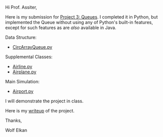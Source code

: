 Hi Prof. Assiter,

Here is my submission for [Project 3: Queues](https://landmark.instructure.com/courses/3993/assignments/97875).  I completed it in Python, but implemented the Queue without using any of Python's built-in features, except for such features as are *also* available in Java.  

Data Structure:
* [CircArrayQueue.py](CircArrayQueue.py)

Supplemental Classes:
* [Airline.py](Airline.py)
* [Airplane.py](Airplane.py)

Main Simulation:
* [Airport.py](Airport.py)

I will demonstrate the project in class.

Here is my [writeup](Writeup.md) of the project.

Thanks,

Wolf Elkan